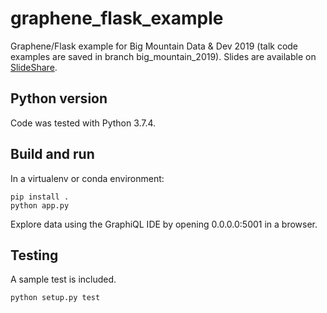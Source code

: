 # graphene_flask_example
Graphene/Flask example for Big Mountain Data & Dev 2019 (talk code examples are saved in branch big_mountain_2019).
Slides are available on [SlideShare](https://www.slideshare.net/AylaKhan1/build-graphql-apis-with-graphene-big-mountain-data-dev-2019-189172776).

## Python version

Code was tested with Python 3.7.4.

## Build and run

In a virtualenv or conda environment:

```
pip install .
python app.py
```

Explore data using the GraphiQL IDE by opening 0.0.0.0:5001 in a browser.

## Testing

A sample test is included.

```
python setup.py test
```
